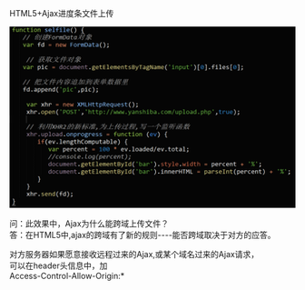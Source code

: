 HTML5+Ajax进度条文件上传  

![](./image/img01.png)  

问：此效果中，Ajax为什么能跨域上传文件？  
答：在HTML5中,ajax的跨域有了新的规则----能否跨域取决于对方的应答。	  

对方服务器如果愿意接收远程过来的Ajax,或某个域名过来的Ajax请求，  
可以在header头信息中，加  
Access-Control-Allow-Origin:*